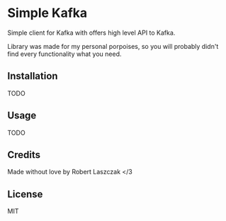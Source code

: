 # Simple Kafka

Simple client for Kafka with offers high level API to Kafka.

Library was made for my personal porpoises, so you will probably didn't find every functionality what you need.

## Installation

TODO

## Usage

TODO

## Credits

Made without love by Robert Laszczak </3

## License

MIT